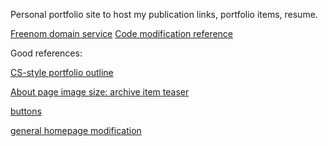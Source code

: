 Personal portfolio site to host my publication links, portfolio items, resume. 

[Freenom domain service](https://my.freenom.com/clientarea.php?managedns=siddharthadatta.ml&domainid=1071305030)
[Code modification reference](http://archive.is/3TPas)


Good references:

[CS-style portfolio outline](https://github.com/mikacuy/mikacuy.github.io/blob/master/_pages/about.html)

[About page image size: archive item teaser](https://github.com/dattasiddhartha-3/dattasiddhartha-3.github.io/blob/master/_sass/_archive.scss)

[buttons](https://mmistakes.github.io/minimal-mistakes/docs/utility-classes/)

[general homepage modification](https://mmistakes.github.io/minimal-mistakes/docs/helpers/)
